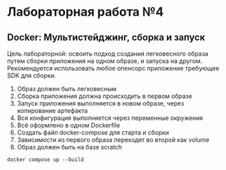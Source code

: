 # Лабораторная работа №4

## **Docker: Мультистейджинг, сборка и запуск**

Цель лабораторной: освоить подход создания легковесного образа путем сборки приложения на одном образе, и запуска на другом. Рекомендуется использовать любое опенсорс приложение требующее SDK для сборки.

1. Образ должен быть легковесным
2. Сборка приложения должна происходить в первом образе
3. Запуск приложения выполняется в новом образе, через копирование артефакта
4. Вся конфигурация выполняется через переменные окружения
5. Всё оформлено в одном Dockerfile
6. Создать файл docker-compose для старта и сборки
7. Зависимости из первого образа переходят во второй как volume
8. Образ должен быть на базе scratch

```
docker compose up --build
```
